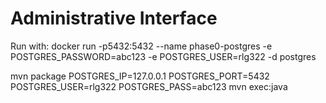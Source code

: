 # Administrative Interface

Run with: 
docker run -p5432:5432 --name phase0-postgres -e POSTGRES_PASSWORD=abc123 -e POSTGRES_USER=rlg322 -d postgres

mvn package
POSTGRES_IP=127.0.0.1 POSTGRES_PORT=5432 POSTGRES_USER=rlg322 POSTGRES_PASS=abc123 mvn exec:java